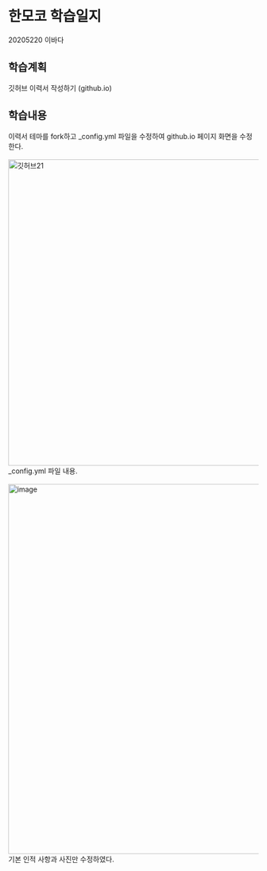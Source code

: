# 한모코 학습일지
20205220 이바다<br>
## 학습계획
깃허브 이력서 작성하기 (github.io) <br>
## 학습내용
이력서 테마를 fork하고 \_config.yml 파일을 수정하여 github.io 페이지 화면을 수정한다. <br></br>
<img width="616" alt="깃허브21" src="https://user-images.githubusercontent.com/80818640/197396634-e9df0155-0b93-4e51-b473-ea06582e2c74.png">
\_config.yml 파일 내용.<br></br>
<img width="744" alt="image" src="https://user-images.githubusercontent.com/80818640/197396695-1d063549-5421-4479-b4ba-df5943abff29.png"><br>
기본 인적 사항과 사진만 수정하였다.
